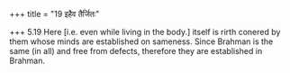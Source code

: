 +++
title = "19 इहैव तैर्जितः"

+++
5.19 Here \[i.e. even while living in the body.\] itself is rirth
conered by them whose minds are established on sameness. Since Brahman
is the same (in all) and free from defects, therefore they are
established in Brahman.
